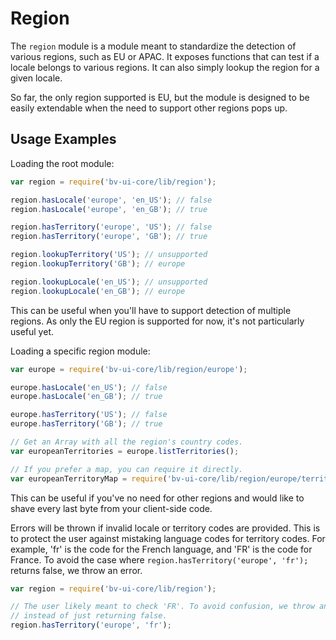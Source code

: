 # Region

The `region` module is a module meant to standardize the detection of various
regions, such as EU or APAC. It exposes functions that can test if a locale
belongs to various regions. It can also simply lookup the region for a given
locale.

So far, the only region supported is EU, but the module is designed to be
easily extendable when the need to support other regions pops up.

## Usage Examples

Loading the root module:
```javascript
var region = require('bv-ui-core/lib/region');

region.hasLocale('europe', 'en_US'); // false
region.hasLocale('europe', 'en_GB'); // true

region.hasTerritory('europe', 'US'); // false
region.hasTerritory('europe', 'GB'); // true

region.lookupTerritory('US'); // unsupported
region.lookupTerritory('GB'); // europe

region.lookupLocale('en_US'); // unsupported
region.lookupLocale('en_GB'); // europe

```
This can be useful when you'll have to support detection of multiple regions.
As only the EU region is supported for now, it's not particularly useful yet.

Loading a specific region module:
```javascript
var europe = require('bv-ui-core/lib/region/europe');

europe.hasLocale('en_US'); // false
europe.hasLocale('en_GB'); // true

europe.hasTerritory('US'); // false
europe.hasTerritory('GB'); // true

// Get an Array with all the region's country codes.
var europeanTerritories = europe.listTerritories();

// If you prefer a map, you can require it directly.
var europeanTerritoryMap = require('bv-ui-core/lib/region/europe/territories');
```
This can be useful if you've no need for other regions and would like to shave
every last byte from your client-side code.

Errors will be thrown if invalid locale or territory codes are provided. This
is to protect the user against mistaking language codes for territory codes.
For example, 'fr' is the code for the French language, and 'FR' is the code
for France. To avoid the case where `region.hasTerritory('europe', 'fr');`
returns false, we throw an error.

```javascript
var region = require('bv-ui-core/lib/region');

// The user likely meant to check 'FR'. To avoid confusion, we throw an error
// instead of just returning false.
region.hasTerritory('europe', 'fr');
```
